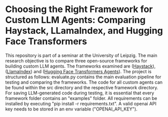 # Choosing the Right Framework for Custom LLM Agents: Comparing Haystack, LLamaIndex, and Hugging Face Transformers

This repository is part of a seminar at the University of Leipzig. The main research objective is to compare three open-source frameworks for building custom LLM agents. The frameworks examined are ([Haystack](https://haystack.deepset.ai/)), ([LlamaIndex](https://docs.llamaindex.ai/en/stable/)) and ([Hugging Face Transformers Agents](https://huggingface.co/)). The project is structured as follows: evaluate.py contains the main evaluation pipeline for testing and comparing the frameworks. The code for all custom agents can be found within the src directory and the respective framework directory. For saving LLM-generated code during testing, it is essential that every framework folder contains an "examples" folder. All requirements can be installed by executing "pip install -r requirements.txt". A valid openai API key needs to be stored in an env variable ("OPENAI_API_KEY").